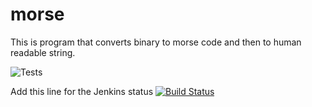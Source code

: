 # morse
This is program that converts binary to morse code and then to human readable string.

![Tests](https://github.com/marrinosnis/morse/actions/workflows/runTests.yaml/badge.svg)

Add this line for the Jenkins status
[![Build Status](http://localhost:8080/buildStatus/icon?job=run-tests)](http://localhost:8080/job/run-tests/)
